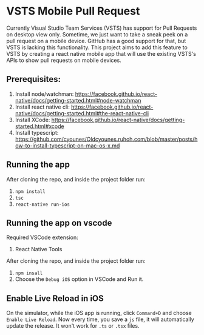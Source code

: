 # VSTS Mobile Pull Request
Currently Visual Studio Team Services (VSTS) has support for Pull Requests on desktop view only. Sometime, we just want to take a sneak peek on a pull request on a mobile device. GitHub has a good support for that, but VSTS is lacking this functionality. This project aims to add this feature to VSTS by creating a react native mobile app that will use the existing VSTS's APIs to show pull requests on mobile devices.

## Prerequisites:
1. Install node/watchman: https://facebook.github.io/react-native/docs/getting-started.html#node-watchman
2. Install react native cli: https://facebook.github.io/react-native/docs/getting-started.html#the-react-native-cli
3. Install XCode: https://facebook.github.io/react-native/docs/getting-started.html#xcode
4. Install typescript: https://github.com/cyounes/Oldcyounes.ruhoh.com/blob/master/posts/how-to-install-typescript-on-mac-os-x.md

## Running the app
After cloning the repo, and inside the project folder run:
1. `npm install`
2. `tsc`
3. `react-native run-ios`

## Running the app on vscode 
Required VSCode extension:
1. React Native Tools


After cloning the repo, and inside the project folder run:
1. `npm insall`
2. Choose the `Debug iOS` option in VSCode and Run it.

## Enable Live Reload in iOS
On the simulator, while the iOS app is running, click `Command+D` and choose `Enable Live Reload`. 
Now every time, you save a `js` file, it will automatically update the release. 
It won't work for `.ts` or `.tsx` files.
